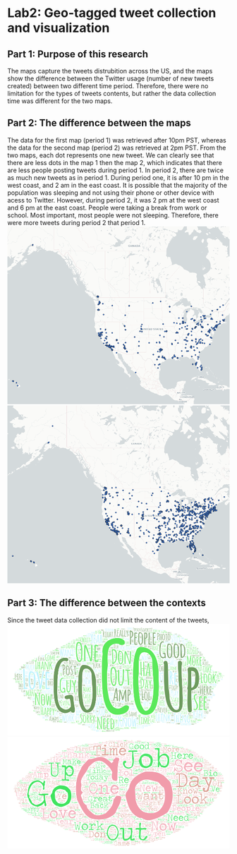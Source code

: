 # Lab2: Geo-tagged tweet collection and visualization

## Part 1:  Purpose of this research 
The maps capture the tweets distrubition across the US, and the maps show the difference between the Twitter usage (number of new tweets created) between two different time period. Therefore, there were no limitation for the types of tweets contents, but rather the data collection time was different for the two maps. 

## Part 2: The difference between the maps
The data for the first map (period 1) was retrieved after 10pm PST, whereas the data for the second map (period 2) was retrieved at 2pm PST. From the two maps, each dot represents one new tweet. We can clearly see that there are less dots in the map 1 then the map 2, which indicates that there are less people posting tweets during period 1. In period 2, there are twice as much new tweets as in period 1. During period one, it is after 10 pm in the west coast, and 2 am in the east coast. It is possible that the majority of the population was sleeping and not using their phone or other device with acess to Twitter. However, during period 2, it was 2 pm at the west coast and 6 pm at the east coast. People were taking a break from work or school. Most important, most people were not sleeping. Therefore, there were more tweets during period 2 that period 1.
![Map1](img/lab2_map1.png)
![Map2](img/lab2_map2.png)

## Part 3: The difference between the contexts
Since the tweet data collection did not limit the content of the tweets, 
![Map1_wordcloud](img/WordArt_1.png)
![Map2_wordcloud](img/WordArt_2.png)